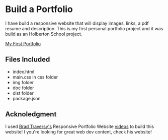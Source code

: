 # Build a Portfolio

I have build a responsive website that will display images, links, a pdf resume and description. This is my first personal portfolio project and it was build as an Holberton School project.

<a href="https://julieed-971.github.io/julie-dedieu-dev-portfolio/">My First Portfolio</a>

## Files Included


- index.html
- main.css in css folder
- img folder
- doc folder
- dist folder
- package.json

## Acknoledgment

I used <a href="https://www.traversymedia.com/">Brad Traversy's</a> Responsive Portfolio Website <a href="https://youtube.com/playlist?list=PLillGF-RfqbYoGoCjKoMOkVznV6aSXKzU&si=c5gQKWSwEyixRtfU">videos</a> to build this website!
I you're looking for great web dev content, check his website!